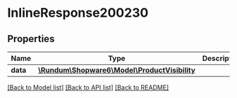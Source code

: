 # InlineResponse200230

## Properties
Name | Type | Description | Notes
------------ | ------------- | ------------- | -------------
**data** | [**\Rundum\Shopware6\Model\ProductVisibility**](ProductVisibility.md) |  | [optional] 

[[Back to Model list]](../../README.md#documentation-for-models) [[Back to API list]](../../README.md#documentation-for-api-endpoints) [[Back to README]](../../README.md)

